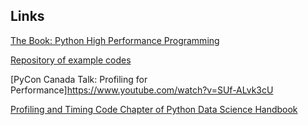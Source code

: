 ## Links

[The Book: Python High Performance Programming](https://www.amazon.com/Python-Performance-Programming-Gabriele-Lanaro/dp/1783288450)

[Repository of example codes](https://github.com/PacktPublishing/Python-High-Performance-Second-Edition)

[PyCon Canada Talk: Profiling for Performance]https://www.youtube.com/watch?v=SUf-ALvk3cU

[Profiling and Timing Code Chapter of Python Data Science Handbook](https://jakevdp.github.io/PythonDataScienceHandbook/01.07-timing-and-profiling.html)

